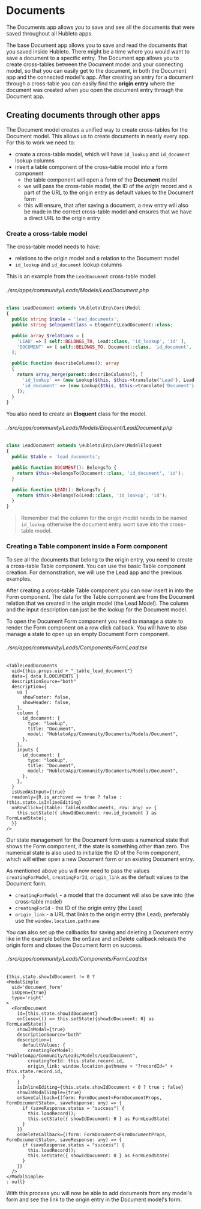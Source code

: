# Documents

The Documents app allows you to save and see all the documents that were saved throughout all Hubleto apps.

The base Document app allows you to save and read the documents that you saved inside Hubleto. There might be a time where you would want to save a document to a specific entry. The Document app allows you to create cross-tables between the Document model and your connecting model, so that you can easily get to the document, in both the Document app and the connected model's app. After creating an entry for a document through a cross-table you can easily find the **origin entry** where the document was created when you open the document entry through the Document app.

## Creating documents through other apps

The Document model creates a unified way to create cross-tables for the Document model. This allows us to create documents in nearly every app. For this to work we need to:

- create a cross-table model, which will have `id_lookup` and `id_document` lookup columns
- insert a table component of the cross-table model into a form component
  - the table component will open a form of the **Document** model
  - we will pass the cross-table model, the ID of the _origin_ record and a part of the URL to the origin entry as default values to the Document form
  - this will ensure, that after saving a document, a new entry will also be made in the correct cross-table model and ensures that we have a direct URL to the origin entry

### Create a cross-table model

The cross-table model needs to have:

- relations to the origin model and a relation to the Document model
- `id_lookup` and `id_document` lookup columns

This is an example from the `LeadDocument` cross-table model:

###### ./src/apps/community/Leads/Models/LeadDocument.php

```php
class LeadDocument extends \Hubleto\Erp\Core\Model
{
  public string $table = 'lead_documents';
  public string $eloquentClass = Eloquent\LeadDocument::class;

  public array $relations = [
    'LEAD' => [ self::BELONGS_TO, Lead::class, 'id_lookup', 'id' ],
    'DOCUMENT' => [ self::BELONGS_TO, Document::class, 'id_document', 'id' ],
  ];

  public function describeColumns(): array
  {
    return array_merge(parent::describeColumns(), [
      'id_lookup' => (new Lookup($this, $this->translate('Lead'), Lead::class))->setFkOnUpdate('CASCADE')->setFkOnDelete('SET NULL')->setRequired(),
      'id_document' => (new Lookup($this, $this->translate('Document'), Document::class, 'CASCADE'))->setRequired(),
    ]);
  }
}
```

You also need to create an **Eloquent** class for the model.

###### ./src/apps/community/Leads/Models/Eloquent/LeadDocument.php

```php
class LeadDocument extends \Hubleto\Erp\Core\ModelEloquent
{
  public $table = 'lead_documents';

  public function DOCUMENT(): BelongsTo {
    return $this->belongsTo(Document::class, 'id_document', 'id');
  }

  public function LEAD(): BelongsTo {
    return $this->belongsTo(Lead::class, 'id_lookup', 'id');
  }
}
```

> Remember that the column for the origin model needs to be named `id_lookup` otherwise the document entry wont save into the cross-table model.

### Creating a Table component inside a Form component

To see all the documents that belong to the origin entry, you need to create a cross-table Table component. You can use the basic Table component creation. For demonstration, we will use the Lead app and the previous examples.

After creating a cross-table Table component you can now insert in into the Form component. The data for the Table component are from the Document relation that we created in the origin model (the Lead Model). The column and the input description can just be the lookup for the Document model.

To open the Document Form component you need to manage a state to render the Form component on a row click callback. You will have to also manage a state to open up an empty Document Form component.

###### ./src/apps/community/Leads/Components/FormLead.tsx

```tsx
<TableLeadDocuments
  uid={this.props.uid + "_table_lead_document"}
  data={ data R.DOCUMENTS }
  descriptionSource="both"
  description={
    ui {
      showFooter: false,
      showHeader: false,
    },
    column {
      id_document: {
        type: "lookup",
        title: "Document",
        model: "HubletoApp/Community/Documents/Models/Document",
      },
    },
    inputs {
      id_document: {
        type: "lookup",
        title: "Document",
        model: "HubletoApp/Community/Documents/Models/Document",
      },
    },
  }
  isUsedAsInput={true}
  readonly={R.is_archived == true ? false : !this.state.isInlineEditing}
  onRowClick={(table: TableLeadDocuments, row: any) => {
    this.setState({ showIdDocument: row.id_document } as FormLeadState);
  }}
/>
```

Our state management for the Document form uses a numerical state that shows the Form component, if the state is something other than zero. The numerical state is also used to initialize the ID of the Form component, which will either open a new Document form or an existing Document entry.

As mentioned above you will now need to pass the values `creatingForModel`, `creatingForId`, `origin_link` as the default values to the Document form.

- `creatingForModel` - a model that the document will also be save into (the cross-table model)
- `creatingForId` - the ID of the origin entry (the Lead)
- `origin_link` - a URL that links to the origin entry (the Lead), preferably use the `window.location.pathname`

You can also set up the callbacks for saving and deleting a Document entry like in the example bellow. the onSave and onDelete callback reloads the origin form and closes the Document form on success.

###### ./src/apps/community/Leads/Components/FormLead.tsx

```tsx
{this.state.showIdDocument != 0 ?
<ModalSimple
  uid='document_form'
  isOpen={true}
  type='right'
>
  <FormDocument
    id={this.state.showIdDocument}
    onClose={() => this.setState({showIdDocument: 0} as FormLeadState)}
    showInModal={true}
    descriptionSource="both"
    description={
      defaultValues: {
        creatingForModel: "HubletoApp/Community/Leads/Models/LeadDocument",
        creatingForId: this.state.record.id,
        origin_link: window.location.pathname + "?recordId=" + this.state.record.id,
      }
    }
    isInlineEditing={this.state.showIdDocument < 0 ? true : false}
    showInModalSimple={true}
    onSaveCallback={(form: FormDocument<FormDocumentProps, FormDocumentState>, saveResponse: any) => {
      if (saveResponse.status = "success") {
        this.loadRecord();
        this.setState({ showIdDocument: 0 } as FormLeadState)
      }
    }}
    onDeleteCallback={(form: FormDocument<FormDocumentProps, FormDocumentState>, saveResponse: any) => {
      if (saveResponse.status = "success") {
        this.loadRecord();
        this.setState({ showIdDocument: 0 } as FormLeadState)
      }
    }}
  />
</ModalSimple>
: null}
```

With this process you will now be able to add documents from any model's form and see the link to the origin entry in the Document model's form.